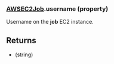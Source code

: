 ### [AWSEC2Job](AWSEC2Job.md).username (property)




Username on the **job** EC2 instance.

Returns
------------
* (string)

